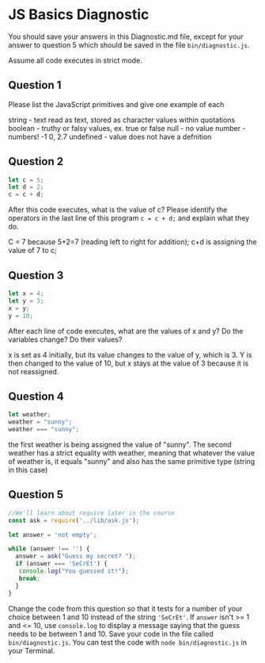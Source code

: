 # JS Basics Diagnostic

You should save your answers in this Diagnostic.md file, except for your answer to
question 5 which should be saved in the file `bin/diagnostic.js`.

Assume all code executes in strict mode.

## Question 1

Please list the JavaScript primitives and give one example of each

string - text read as text, stored as character values within quotations
boolean - truthy or falsy values, ex. true or false
null - no value
number - numbers! -1 0, 2.7
undefined - value does not have a defnition

## Question 2

```js
let c = 5;
let d = 2;
c = c + d;

```

After this code executes, what is the value of c?  Please identify the operators in the last line of this program `c = c + d;` and explain what they do.

C = 7 because 5+2=7 (reading left to right for addition); c+d is assigning the value of 7 to c;


## Question 3

```js
let x = 4;
let y = 3;
x = y;
y = 10;
```

After each line of code executes, what are the values of x and y?  Do the variables change?  Do their values?

x is set as 4 initially, but its value changes to the value of y, which is 3. Y is then changed to the value of 10, but x stays at the value of 3 because it is not reassigned.


## Question 4

```js
let weather;
weather = "sunny";
weather === "sunny";
```

the first weather is being assigned the value of "sunny". The second weather has a strict equality with weather, meaning that whatever the value of weather is, it equals "sunny" and also has the same primitive type (string in this case)


## Question 5

```js
//We'll learn about require later in the course
const ask = require('../lib/ask.js');

let answer = 'not empty';

while (answer !== '') {
  answer = ask("Guess my secret? ");
  if (answer === 'SeCrEt') {
   console.log("You guessed it!");
   break;
  }
}
```

Change the code from this question so that it tests for a number of your choice
between 1 and 10 instead of the string `'SeCrEt'`.  If `answer` isn't >= 1 and
<= 10, use `console.log` to display a message saying that the guess needs to
be between 1 and 10.  Save your code in the file called `bin/diagnostic.js`.
You can test the code with `node bin/diagnostic.js` in your Terminal.
